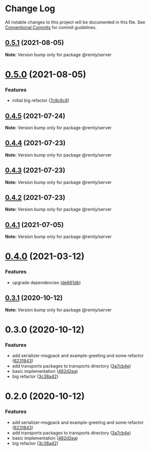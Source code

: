 # Change Log

All notable changes to this project will be documented in this file.
See [Conventional Commits](https://conventionalcommits.org) for commit guidelines.

## [0.5.1](https://github.com/mindary/remly/compare/@remly/server@0.5.0...@remly/server@0.5.1) (2021-08-05)

**Note:** Version bump only for package @remly/server





# [0.5.0](https://github.com/mindary/remly/compare/@remly/server@0.4.5...@remly/server@0.5.0) (2021-08-05)


### Features

* initial big refactor ([7c8c6c8](https://github.com/mindary/remly/commit/7c8c6c813f12b4d686b4f59feab4c4abc01e30e6))





## [0.4.5](https://github.com/mindary/remly/compare/@remly/server@0.4.4...@remly/server@0.4.5) (2021-07-24)

**Note:** Version bump only for package @remly/server





## [0.4.4](https://github.com/mindary/remly/compare/@remly/server@0.4.3...@remly/server@0.4.4) (2021-07-23)

**Note:** Version bump only for package @remly/server





## [0.4.3](https://github.com/mindary/remly/compare/@remly/server@0.4.2...@remly/server@0.4.3) (2021-07-23)

**Note:** Version bump only for package @remly/server





## [0.4.2](https://github.com/mindary/remly/compare/@remly/server@0.4.1...@remly/server@0.4.2) (2021-07-23)

**Note:** Version bump only for package @remly/server





## [0.4.1](https://github.com/mindary/remly/compare/@remly/server@0.4.0...@remly/server@0.4.1) (2021-07-05)

**Note:** Version bump only for package @remly/server





# [0.4.0](https://github.com/mindary/remly/compare/@remly/server@0.3.1...@remly/server@0.4.0) (2021-03-12)


### Features

* upgrade dependencies ([de661db](https://github.com/mindary/remly/commit/de661dba31d91f1de566974e2b9c1f246b4ff682))





## [0.3.1](https://github.com/taoyuan/remly/compare/@remly/server@0.3.0...@remly/server@0.3.1) (2020-10-12)

**Note:** Version bump only for package @remly/server





# 0.3.0 (2020-10-12)


### Features

* add serializer-msgpack and example-greeting and some refactor ([6231843](https://github.com/taoyuan/remly/commit/6231843191b7b302cf59b3c3f5fe2047aeb903b9))
* add transports packages to transports directory ([3a7cb4e](https://github.com/taoyuan/remly/commit/3a7cb4e6406c5c9310f6cbb098341d1f9f975f86))
* basic implementation ([482d2ea](https://github.com/taoyuan/remly/commit/482d2ea89b1c54756f70f6cbcac3fd6a8d79993e))
* big refactor ([3c38a42](https://github.com/taoyuan/remly/commit/3c38a422313734d5cf762405995d33a6d363640c))





# 0.2.0 (2020-10-12)


### Features

* add serializer-msgpack and example-greeting and some refactor ([6231843](https://github.com/taoyuan/remly/commit/6231843191b7b302cf59b3c3f5fe2047aeb903b9))
* add transports packages to transports directory ([3a7cb4e](https://github.com/taoyuan/remly/commit/3a7cb4e6406c5c9310f6cbb098341d1f9f975f86))
* basic implementation ([482d2ea](https://github.com/taoyuan/remly/commit/482d2ea89b1c54756f70f6cbcac3fd6a8d79993e))
* big refactor ([3c38a42](https://github.com/taoyuan/remly/commit/3c38a422313734d5cf762405995d33a6d363640c))
